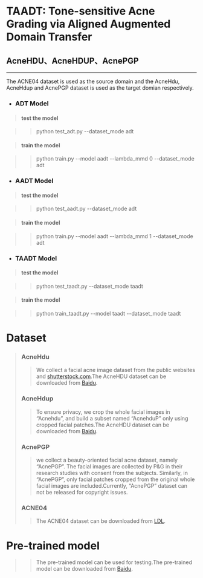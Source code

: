 # TAADT: Tone-sensitive Acne Grading via Aligned Augmented Domain Transfer
## AcneHDU、AcneHDUP、AcnePGP
___
The ACNE04 dataset is used as the source domain and the AcneHdu, AcneHdup and AcnePGP dataset is used as the target domian respectively.
+ ### ADT Model

>#### test the model

>>python test_adt.py --dataset_mode adt

>#### train the model

>>python train.py --model aadt --lambda_mmd 0 --dataset_mode adt

+ ### AADT Model

>#### test the model

>>python test_aadt.py --dataset_mode adt

>#### train the model

>>python train.py --model aadt --lambda_mmd 1 --dataset_mode adt

+ ### TAADT Model

>#### test the model

>>python test_taadt.py --dataset_mode taadt

>#### train the model

>>python train_taadt.py --model taadt --dataset_mode taadt

# Dataset
>### AcneHdu
>>We collect a facial acne image dataset from the public
websites and [shutterstock.com](http://shutterstock.com/).The AcneHDU dataset can be downloaded from [Baidu]().
>### AcneHdup
>>To ensure privacy, we
crop the whole facial images in “Acnehdu”, and build a subset
named “AcnehduP” only using cropped facial patches.The AcneHDU dataset can be downloaded from [Baidu]().
>### AcnePGP
>>we collect a beauty-oriented facial acne
dataset, namely “AcnePGP”. The facial images are collected
by P&G in their research studies with consent from
the subjects. Similarly, in “AcnePGP”, only facial patches
cropped from the original whole facial images are included.Currently, “AcnePGP” dataset can not be released for copyright issues.
>### ACNE04
>>The ACNE04 dataset can be downloaded from [LDL](https://github.com/xpwu95/ldl).
# Pre-trained model
>>The pre-trained model can be used for testing.The pre-trained model can be downloaded from [Baidu]().
